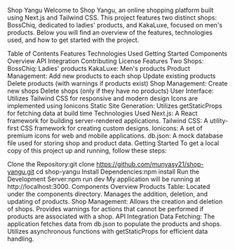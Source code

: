 Shop Yangu
Welcome to Shop Yangu, an online shopping platform built using Next.js and Tailwind CSS. This project features two distinct shops: BossChiq, dedicated to ladies' products, and KakaLuxe, focused on men's products. Below you will find an overview of the features, technologies used, and how to get started with the project.

Table of Contents
Features
Technologies Used
Getting Started
Components Overview
API Integration
Contributing
License
Features
Two Shops:
BossChiq: Ladies' products
KakaLuxe: Men's products
Product Management:
Add new products to each shop
Update existing products
Delete products (with warnings if products exist)
Shop Management:
Create new shops
Delete shops (only if they have no products)
User Interface:
Utilizes Tailwind CSS for responsive and modern design
Icons are implemented using Ionicons
Static Site Generation:
Utilizes getStaticProps for fetching data at build time
Technologies Used
Next.js: A React framework for building server-rendered applications.
Tailwind CSS: A utility-first CSS framework for creating custom designs.
Ionicons: A set of premium icons for web and mobile applications.
db.json: A mock database file used for storing shop and product data.
Getting Started
To get a local copy of this project up and running, follow these steps:

Clone the Repository:git clone https://github.com/munyasy21/shop-yangu.git
cd shop-yangu
Install Dependencies:npm install
Run the Development Server:npm run dev
My application will be running at http://localhost:3000.
Components Overview
Products Table:
Located under the components directory.
Manages the addition, deletion, and updating of products.
Shop Management:
Allows the creation and deletion of shops.
Provides warnings for actions that cannot be performed if products are associated with a shop.
API Integration
Data Fetching:
The application fetches data from db.json to populate the products and shops.
Utilizes asynchronous functions with getStaticProps for efficient data handling.
